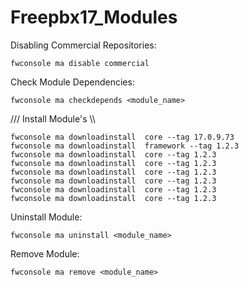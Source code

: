 # Freepbx17_Modules

Disabling Commercial Repositories:

    fwconsole ma disable commercial


Check Module Dependencies: 
    
    fwconsole ma checkdepends <module_name>
    

/// Install Module's \\\

    fwconsole ma downloadinstall  core --tag 17.0.9.73
    fwconsole ma downloadinstall  framework --tag 1.2.3
    fwconsole ma downloadinstall  core --tag 1.2.3
    fwconsole ma downloadinstall  core --tag 1.2.3
    fwconsole ma downloadinstall  core --tag 1.2.3
    fwconsole ma downloadinstall  core --tag 1.2.3
    fwconsole ma downloadinstall  core --tag 1.2.3
    fwconsole ma downloadinstall  core --tag 1.2.3






Uninstall Module: 

    fwconsole ma uninstall <module_name>
    
Remove Module: 

    fwconsole ma remove <module_name> 
